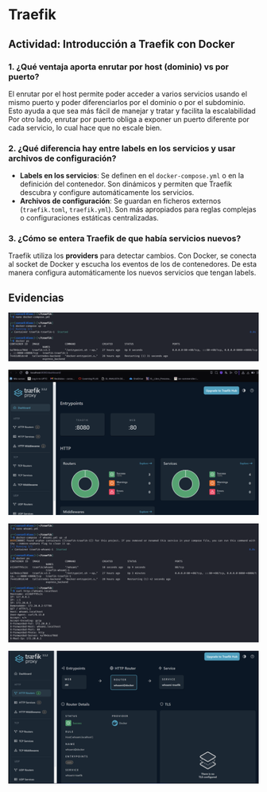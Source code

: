 # Traefik

## Actividad: Introducción a Traefik con Docker

### 1. ¿Qué ventaja aporta enrutar por host (dominio) vs por puerto?
El enrutar por el host permite poder acceder a varios servicios usando el mismo puerto y poder diferenciarlos por el dominio o por el subdominio. Esto ayuda a que sea más fácil de manejar y tratar y facilita la escalabilidad
Por otro lado, enrutar por puerto obliga a exponer un puerto diferente por cada servicio, lo cual hace que no escale bien.

### 2. ¿Qué diferencia hay entre labels en los servicios y usar archivos de configuración?
- **Labels en los servicios**: Se definen en el `docker-compose.yml` o en la definición del contenedor. Son dinámicos y permiten que Traefik descubra y configure automáticamente los servicios.
- **Archivos de configuración**: Se guardan en ficheros externos (`traefik.toml`, `traefik.yml`). Son más apropiados para reglas complejas o configuraciones estáticas centralizadas.

### 3. ¿Cómo se entera Traefik de que había servicios nuevos?
Traefik utiliza los **providers** para detectar cambios. Con Docker, se conecta al socket de Docker y escucha los eventos de los de contenedores. De esta manera configura automáticamente los nuevos servicios que tengan labels.

## Evidencias

![](imagen1.png)

![](imagen2.png)

![](imagen3.png)

![](imagen4.png)
